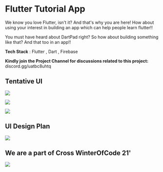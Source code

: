 # Flutter Tutorial App

We know you love Flutter, isn't it? And that's why you are here! How about using your interest in building an app which can help people learn flutter!!

You must have heard about DartPad right? So how about building something like that? And that too in an app!!

**Tech Stack** : Flutter , Dart , Firebase

**Kindly join the Project Channel for discussions related to this project:** discord.gg/uatbc8uhtq
## Tentative UI

![](https://github.com/infiniteoverflow/Flutter-Tutorial-App/blob/main/tentativeUI/Screenshot%202021-02-12%20at%203.30.30%20PM.png)

![](https://github.com/infiniteoverflow/Flutter-Tutorial-App/blob/main/tentativeUI/splash.png)

![](https://github.com/infiniteoverflow/Flutter-Tutorial-App/blob/main/tentativeUI/ui%20design.png)

## UI Design Plan

![](https://github.com/infiniteoverflow/Flutter-Tutorial-App/blob/main/tentativeUI/ui%20design.png)

## We are a part of Cross WinterOfCode 21'

![](cross.png)
